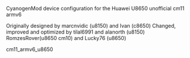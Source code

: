 CyanogenMod device configuration for the Huawei U8650 unofficial cm11 armv6

Originally designed by marcnvidic (u8150) and Ivan (c8650) Changed, improved and optimized by tilal6991 and alanorth (u8150) RomzesRover(u8650 cm10) and Lucky76 (u8650)

cm11_armv6_u8650

